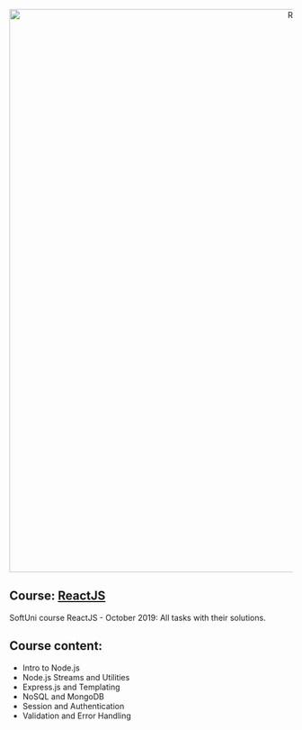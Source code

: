<p align="center">
	<a href="https://reactjs.org/"><img src="https://miro.medium.com/max/3600/1*HSisLuifMO6KbLfPOKtLow.jpeg" alt="Rea" width="1000" align="center"></a>
<p>

## Course: [ReactJS](https://softuni.bg/trainings/2570/reactjs-october-2019)
SoftUni course ReactJS - October 2019: All tasks with their solutions.

## Course content:
- Intro to Node.js
- Node.js Streams and Utilities
- Express.js and Templating
- NoSQL and MongoDB 
- Session and Authentication
- Validation and Error Handling